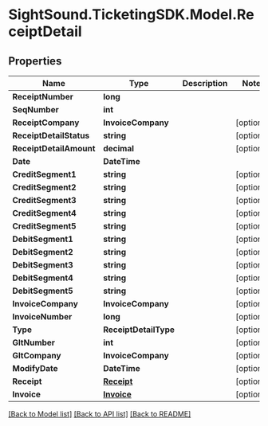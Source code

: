 # SightSound.TicketingSDK.Model.ReceiptDetail

## Properties

Name | Type | Description | Notes
------------ | ------------- | ------------- | -------------
**ReceiptNumber** | **long** |  | 
**SeqNumber** | **int** |  | 
**ReceiptCompany** | **InvoiceCompany** |  | [optional] 
**ReceiptDetailStatus** | **string** |  | [optional] 
**ReceiptDetailAmount** | **decimal** |  | [optional] 
**Date** | **DateTime** |  | 
**CreditSegment1** | **string** |  | [optional] 
**CreditSegment2** | **string** |  | [optional] 
**CreditSegment3** | **string** |  | [optional] 
**CreditSegment4** | **string** |  | [optional] 
**CreditSegment5** | **string** |  | [optional] 
**DebitSegment1** | **string** |  | [optional] 
**DebitSegment2** | **string** |  | [optional] 
**DebitSegment3** | **string** |  | [optional] 
**DebitSegment4** | **string** |  | [optional] 
**DebitSegment5** | **string** |  | [optional] 
**InvoiceCompany** | **InvoiceCompany** |  | [optional] 
**InvoiceNumber** | **long** |  | [optional] 
**Type** | **ReceiptDetailType** |  | [optional] 
**GltNumber** | **int** |  | [optional] 
**GltCompany** | **InvoiceCompany** |  | [optional] 
**ModifyDate** | **DateTime** |  | [optional] 
**Receipt** | [**Receipt**](Receipt.md) |  | [optional] 
**Invoice** | [**Invoice**](Invoice.md) |  | [optional] 

[[Back to Model list]](../README.md#documentation-for-models) [[Back to API list]](../README.md#documentation-for-api-endpoints) [[Back to README]](../README.md)

